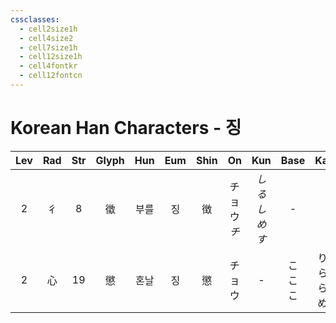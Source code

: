 ```yaml
---
cssclasses:
  - cell2size1h
  - cell4size2
  - cell7size1h
  - cell12size1h
  - cell4fontkr
  - cell12fontcn
---
```


# Korean Han Characters - 징

| Lev | Rad | Str | Glyph | Hun | Eum | Shin |     On     |     Kun     |    Base     |       Kana       | Simp |     Man      |  Can  | Viet  |
| :-: | :-: | :-: | :---: | :-: | :-: | :--: | :--------: | :---------: | :---------: | :--------------: | :--: | :----------: | :---: | :---: |
|  2  |  彳  |  8  |   徵   | 부를  |  징  |  徴   | チョウ<br>*チ* | *しるし<br>めす* |      -      |        -         |  征   | zhēng<br>zhǐ |  zi2  | trưng |
|  2  |  心  | 19  |   懲   | 혼날  |  징  |  懲   |    チョウ     |      -      | こ<br>こ<br>こ | りる<br>らす<br>らしめる |  惩   |    chéng     | cing4 | trừng |
